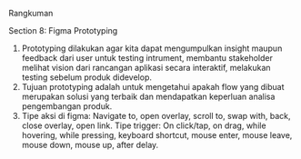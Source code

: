 Rangkuman 

Section 8: Figma Prototyping

1. Prototyping dilakukan agar kita dapat mengumpulkan insight maupun feedback dari user untuk testing intrument, membantu stakeholder melihat vision dari rancangan aplikasi secara interaktif, melakukan testing sebelum produk didevelop.
2. Tujuan prototyping adalah untuk mengetahui apakah flow yang dibuat merupakan solusi yang terbaik dan mendapatkan keperluan analisa pengembangan produk.
3. Tipe aksi di figma: Navigate to, open overlay, scroll to, swap with, back, close overlay, open link. Tipe trigger: On click/tap, on drag, while hovering, while pressing, keyboard shortcut, mouse enter, mouse leave, mouse down, mouse up, after delay.
